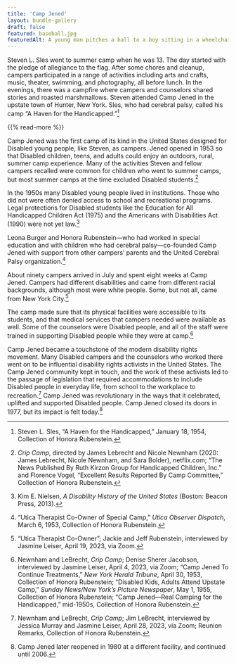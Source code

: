 ```yaml
---
title: 'Camp Jened'
layout: bundle-gallery
draft: false
featured: baseball.jpg
featuredAlt: A young man pitches a ball to a boy sitting in a wheelchair and holding a bat. Other children and young adults look ready to react.
---
```


Steven L. Sles went to summer camp when he was 13. The day started with the pledge of allegiance to the flag. After some chores and cleanup, campers participated in a range of activities including arts and crafts, music, theater, swimming, and photography, all before lunch. In the evenings, there was a campfire where campers and counselors shared stories and roasted marshmallows. Steven attended Camp Jened in the upstate town of Hunter, New York. Sles, who had cerebral palsy, called his camp “A Haven for the Handicapped.”[^1]

{{% read-more %}}

Camp Jened was the first camp of its kind in the United States designed for Disabled young people, like Steven, as campers. Jened opened in 1953 so that Disabled children, teens, and adults could enjoy an outdoors, rural, summer camp experience. Many of the activities Steven and fellow campers recalled were common for children who went to summer camps, but most summer camps at the time excluded Disabled students.[^2]

In the 1950s many Disabled young people lived in institutions. Those who did not were often denied access to school and recreational programs. Legal protections for Disabled students like the Education for All Handicapped Children Act (1975) and the Americans with Disabilities Act (1990) were not yet law.[^3]  

Leona Burger and Honora Rubenstein—who had worked in special education and with children who had cerebral palsy—co-founded Camp Jened with support from other campers’ parents and the United Cerebral Palsy organization.[^4]

About ninety campers arrived in July and spent eight weeks at Camp Jened. Campers had different disabilities and came from different racial backgrounds, although most were white people. Some, but not all, came from New York City.[^5]

The camp made sure that its physical facilities were accessible to its students, and that medical services that campers needed were available as well. Some of the counselors were Disabled people, and all of the staff were trained in supporting Disabled people while they were at camp.[^6]

Camp Jened became a touchstone of the modern disability rights movement. Many Disabled campers and the counselors who worked there went on to be influential disability rights activists in the United States. The Camp Jened community kept in touch, and the work of these activists led to the passage of legislation that required accommodations to include Disabled people in everyday life, from school to the workplace to recreation.[^7] Camp Jened was revolutionary in the ways that it celebrated, uplifted and supported Disabled people. Camp Jened closed its doors in 1977, but its impact is felt today.[^8]

[^1]: Steven L. Sles, “A Haven for the Handicapped,” January 18, 1954, Collection of Honora Rubenstein.

[^2]: *Crip Camp*, directed by James Lebrecht and Nicole Newnham (2020: James Lebrecht, Nicole Newnham, and Sara Bolder), netflix.com; “The News Published By Ruth Kirzon Group for Handicapped Children, Inc.” and Florence Vogel, “Excellent Results Reported By Camp Committee,” Collection of Honora Rubenstein.  

[^3]: Kim E. Nielsen, *A Disability History of the United States* (Boston: Beacon Press, 2013).

[^4]: “Utica Therapist Co-Owner of Special Camp,” *Utica Observer Dispatch*, March 6, 1953, Collection of Honora Rubenstein.

[^5]: “Utica Therapist Co-Owner”; Jackie and Jeff Rubenstein, interviewed by Jasmine Leiser, April 19, 2023, via Zoom.

[^6]: Newnham and LeBrecht, *Crip Camp*; Denise Sherer Jacobson, interviewed by Jasmine Leiser, April 4, 2023, via Zoom; “Camp Jened To Continue Treatments,” *New York Herald Tribune*, April 30, 1953, Collection of Honora Rubenstein; “Disabled Kids, Adults Attend Upstate Camp,” *Sunday News/New York’s Picture Newspaper*, May 1, 1955, Collection of Honora Rubenstein; “Camp Jened—Real Camping for the Handicapped,” mid-1950s, Collection of Honora Rubenstein.

[^7]: Newnham and LeBrecht, *Crip Camp*; Jim LeBrecht, interviewed by Jessica Murray and Jasmine Leiser, April 28, 2023, via Zoom; Reunion Remarks, Collection of Honora Rubenstein.

[^8]: Camp Jened later reopened in 1980 at a different facility, and continued until 2006.
